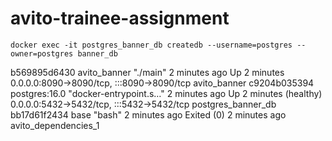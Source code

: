 # avito-trainee-assignment
	docker exec -it postgres_banner_db createdb --username=postgres --owner=postgres banner_db
b569895d6430   avito_banner    "./main"                 2 minutes ago   Up 2 minutes               0.0.0.0:8090->8090/tcp, :::8090->8090/tcp   avito_banner
c9204b035394   postgres:16.0   "docker-entrypoint.s…"   2 minutes ago   Up 2 minutes (healthy)     0.0.0.0:5432->5432/tcp, :::5432->5432/tcp   postgres_banner_db
bb17d61f2434   base            "bash"                   2 minutes ago   Exited (0) 2 minutes ago                                               avito_dependencies_1